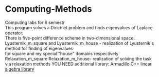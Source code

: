 # Computing-Methods
Computing labs for 6 semestr\
This program solves a Dirichlet problem and finds eigenvalues of Laplace operator.\
There is five-point difference scheme in two-dimensional space.\
Lyusternik_m_square and Lyusternik_m_house - realization of Lyusternik's method for finding of eigenvalues\
for square and my special "house" domains respectively\
Relaxation_m_square Relaxation_m_house- realization of solving the task via relaxation methods
YOU NEED additional library: [Armadillo C++ linear algebra library](http://arma.sourceforge.net/docs.html)
